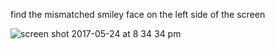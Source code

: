 find the mismatched smiley face on the left side of the screen

![screen shot 2017-05-24 at 8 34 34 pm](https://cloud.githubusercontent.com/assets/10386036/26433623/14174b4e-40c1-11e7-9487-ca07787cafdf.png)
